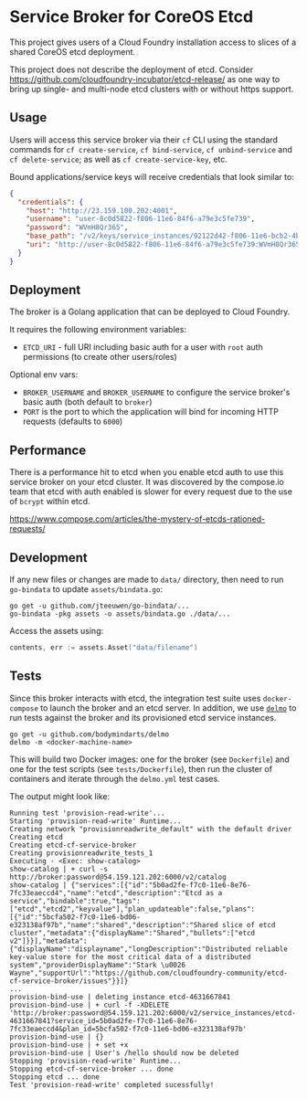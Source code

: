 # Service Broker for CoreOS Etcd

This project gives users of a Cloud Foundry installation access to slices of a shared CoreOS etcd deployment.

This project does not describe the deployment of etcd. Consider https://github.com/cloudfoundry-incubator/etcd-release/ as one way to bring up single- and multi-node etcd clusters with or without https support.

## Usage

Users will access this service broker via their `cf` CLI using the standard commands for `cf create-service`, `cf bind-service`, `cf unbind-service` and `cf delete-service`; as well as `cf create-service-key`, etc.

Bound applications/service keys will receive credentials that look similar to:

```json
{
  "credentials": {
    "host": "http://23.159.100.202:4001",
    "username": "user-8c0d5822-f806-11e6-84f6-a79e3c5fe739",
    "password": "WVmH8Qr365",
    "base_path": "/v2/keys/service_instances/92122d42-f806-11e6-bcb2-4b77b9de2108",
    "uri": "http://user-8c0d5822-f806-11e6-84f6-a79e3c5fe739:WVmH8Qr365@23.159.100.202:4001/v2/keys/service_instances/92122d42-f806-11e6-bcb2-4b77b9de2108"
  }
}
```

## Deployment

The broker is a Golang application that can be deployed to Cloud Foundry.

It requires the following environment variables:

* `ETCD_URI` - full URI including basic auth for a user with `root` auth permissions (to create other users/roles)

Optional env vars:

* `BROKER_USERNAME` and `BROKER_USERNAME` to configure the service broker's basic auth (both default to `broker`)
* `PORT` is the port to which the application will bind for incoming HTTP requests (defaults to `6000`)

## Performance

There is a performance hit to etcd when you enable etcd auth to use this service broker on your etcd cluster. It was discovered by the compose.io team that etcd with auth enabled is slower for every request due to the use of `bcrypt` within etcd.

https://www.compose.com/articles/the-mystery-of-etcds-rationed-requests/

## Development

If any new files or changes are made to `data/` directory, then need to run `go-bindata` to update `assets/bindata.go`:

```
go get -u github.com/jteeuwen/go-bindata/...
go-bindata -pkg assets -o assets/bindata.go ./data/...
```

Access the assets using:

```go
contents, err := assets.Asset("data/filename")
```

## Tests

Since this broker interacts with etcd, the integration test suite uses `docker-compose` to launch the broker and an etcd server. In addition, we use [`delmo`](https://github.com/bodymindarts/delmo) to run tests against the broker and its provisioned etcd service instances.

```
go get -u github.com/bodymindarts/delmo
delmo -m <docker-machine-name>
```

This will build two Docker images: one for the broker (see `Dockerfile`) and one for the test scripts (see `tests/Dockerfile`), then run the cluster of containers and iterate through the `delmo.yml` test cases.

The output might look like:

```
Running test 'provision-read-write'...
Starting 'provision-read-write' Runtime...
Creating network "provisionreadwrite_default" with the default driver
Creating etcd
Creating etcd-cf-service-broker
Creating provisionreadwrite_tests_1
Executing - <Exec: show-catalog>
show-catalog | + curl -s http://broker:password@54.159.121.202:6000/v2/catalog
show-catalog | {"services":[{"id":"5b0ad2fe-f7c0-11e6-8e76-7fc33eaeccd4","name":"etcd","description":"Etcd as a service","bindable":true,"tags":["etcd","etcd2","keyvalue"],"plan_updateable":false,"plans":[{"id":"5bcfa502-f7c0-11e6-bd06-e323138af97b","name":"shared","description":"Shared slice of etcd cluster","metadata":{"displayName":"Shared","bullets":["etcd v2"]}}],"metadata":{"displayName":"displayname","longDescription":"Distributed reliable key-value store for the most critical data of a distributed system","providerDisplayName":"Stark \u0026 Wayne","supportUrl":"https://github.com/cloudfoundry-community/etcd-cf-service-broker/issues"}}]}
...
provision-bind-use | deleting instance etcd-4631667841
provision-bind-use | + curl -f -XDELETE 'http://broker:password@54.159.121.202:6000/v2/service_instances/etcd-4631667841?service_id=5b0ad2fe-f7c0-11e6-8e76-7fc33eaeccd4&plan_id=5bcfa502-f7c0-11e6-bd06-e323138af97b'
provision-bind-use | {}
provision-bind-use | + set +x
provision-bind-use | User's /hello should now be deleted
Stopping 'provision-read-write' Runtime...
Stopping etcd-cf-service-broker ... done
Stopping etcd ... done
Test 'provision-read-write' completed sucessfully!
```
